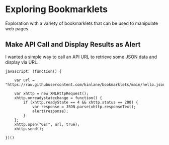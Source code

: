 # Exploring Bookmarklets
Exploration with a variety of bookmarklets that can be used to manipulate web pages.

## Make API Call and Display Results as Alert
I wanted a simple way to call an API URL to retrieve some JSON data and display via URL.
```
javascript: (function() {

    var url = "https://raw.githubusercontent.com/kinlane/bookmarklets/main/hello.json";

    var xhttp = new XMLHttpRequest();
    xhttp.onreadystatechange = function() {
        if (xhttp.readyState == 4 && xhttp.status == 200) {
            var response = JSON.parse(xhttp.responseText);
            alert(response);
        }
    };
    xhttp.open("GET", url, true);
    xhttp.send();

})()
```

